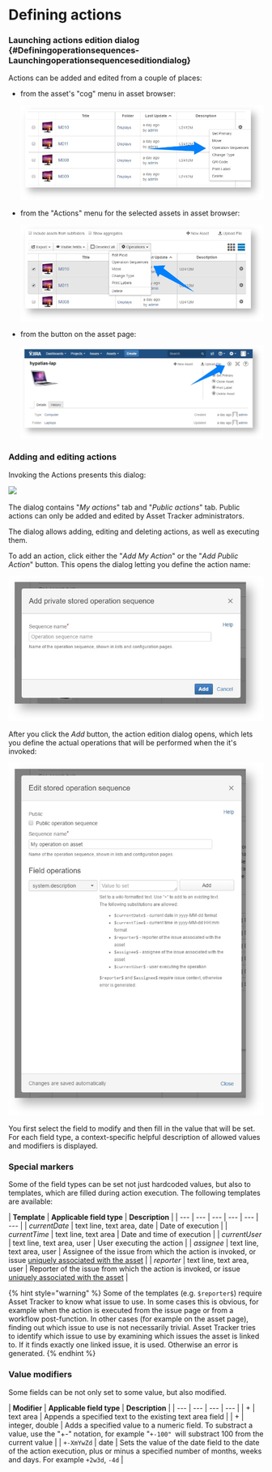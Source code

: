 # Defining actions

### Launching actions edition dialog {#Definingoperationsequences-Launchingoperationsequenceseditiondialog}

Actions can be added and edited from a couple of places:

* from the asset's "cog" menu in asset browser:

  ![](../../.gitbook/assets/image%20%289%29.png)

* from the "Actions" menu for the selected assets in asset browser:

  ![](../../.gitbook/assets/image%20%2829%29.png)

* from the button on the asset page:

  ![](../../.gitbook/assets/image%20%2822%29.png)

### Adding and editing actions

Invoking the Actions presents this dialog:

![](https://confluence.spartez.com/download/attachments/36733363/oplist.png?version=1&modificationDate=1496396005769&api=v2&effects=drop-shadow)

The dialog contains "_My actions_" tab and "_Public actions_" tab. Public actions can only be added and edited by Asset Tracker administrators. 

The dialog allows adding, editing and deleting actions, as well as executing them.

To add an action, click either the "_Add My Action_" or the "_Add Public Action_" button. This opens the dialog letting you define the action name:

![](../../.gitbook/assets/image%20%2844%29.png)

After you click the _Add_ button, the action edition dialog opens, which lets you define the actual operations that will be performed when the it's invoked:

![](../../.gitbook/assets/image%20%2860%29.png)

You first select the field to modify and then fill in the value that will be set. For each field type, a context-specific helpful description of allowed values and modifiers is displayed.

### Special markers

Some of the field types can be set not just hardcoded values, but also to templates, which are filled during action execution. The following templates are available:

| **Template** | **Applicable field type** | **Description** |
| --- | --- | --- | --- | --- | --- |
| $currentDate$ | text line, text area, date | Date of execution |
| $currentTime$ | text line, text area | Date and time of execution |
| $currentUser$ | text line, text area, user | User executing the action |
| $assignee$ | text line, text area, user | Assignee of the issue from which the action is invoked, or issue [uniquely associated with the asset](../../integrations/jira-asset-field/) |
| $reporter$ | text line, text area, user | Reporter of the issue from which the action is invoked, or issue [uniquely associated with the asset](../../integrations/jira-asset-field/) |

{% hint style="warning" %}
Some of the templates \(e.g. `$reporter$`\) require Asset Tracker to know what issue to use. In some cases this is obvious, for example when the action is executed from the issue page or from a workflow post-function. In other cases \(for example on the asset page\), finding out which issue to use is not necessarily trivial. Asset Tracker tries to identify which issue to use by examining which issues the asset is linked to. If it finds exactly one linked issue, it is used. Otherwise an error is generated.
{% endhint %}

### Value modifiers

Some fields can be not only set to some value, but also modified. 

| **Modifier** | **Applicable field type** | **Description** |
| --- | --- | --- | --- |
| + | text area | Appends a specified text to the existing text area field |
| + | integer, double | Adds a specified value to a numeric field. To substract a value, use the "+-" notation,  for example "`+-100" `will substract 100 from the current value |
| `+-XmYwZd` | date | Sets the value of the date field to the date of the action execution,  plus or minus a specified number of months, weeks and days. For example `+2w3d`, `-4d` |



